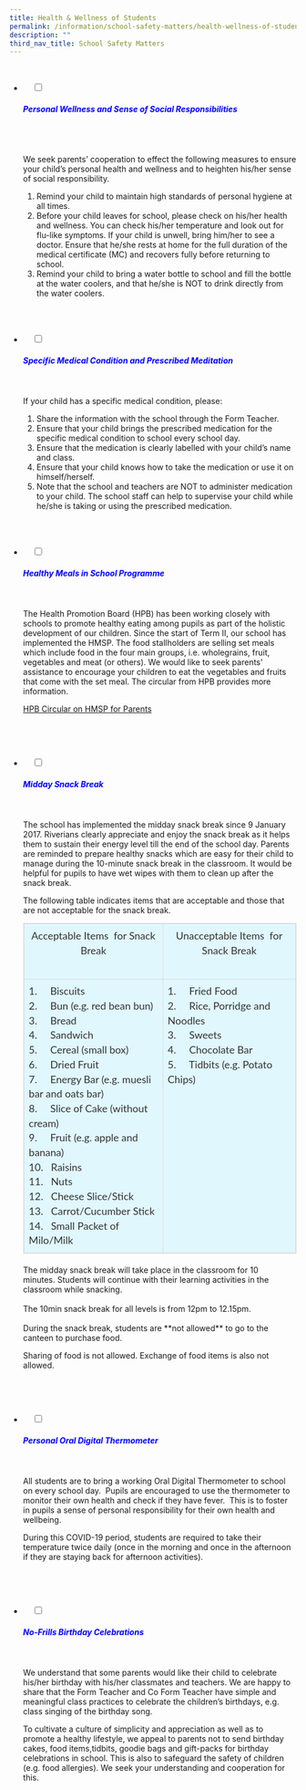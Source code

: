 ```yaml
---
title: Health & Wellness of Students
permalink: /information/school-safety-matters/health-wellness-of-students/
description: ""
third_nav_title: School Safety Matters
---
```

<ul class="jekyllcodex_accordion">

&nbsp;&nbsp;<li>
&nbsp;&nbsp;&nbsp;&nbsp;<input type="checkbox" id="accordion1">
		<label for="accordion1"><h5 style="color:blue">Personal Wellness and Sense of Social Responsibilities</h5></label>
&nbsp;&nbsp;&nbsp;&nbsp;<div>
&nbsp;&nbsp;&nbsp;<p>We seek parents’ cooperation to effect the following measures to ensure your child’s personal health and wellness and to heighten his/her sense of social responsibility.</p>
<ol>
<li>Remind your child to maintain high standards of personal hygiene at all times.</li>
<li>Before your child leaves for school, please check on his/her health and wellness. You can check his/her temperature and look out for flu-like symptoms. If your child is unwell, bring him/her to see a doctor. Ensure that he/she rests at home for the full duration of the medical certificate (MC) and recovers fully before returning to school.</li>
<li>Remind your child to bring a water bottle to school and fill the bottle at the water coolers, and that he/she is&nbsp;NOT&nbsp;to drink directly from the water coolers.</li>
</ol></div>
</li>&nbsp;&nbsp;
	
&nbsp;&nbsp;<li>
&nbsp;&nbsp;&nbsp;&nbsp;<input type="checkbox" id="accordion2">
<label for="accordion2"><h5 style="color:blue">Specific Medical Condition and Prescribed Meditation</h5></label>
&nbsp;&nbsp;&nbsp;&nbsp;<div>
			<p>If your child has a specific medical condition, please:</p>
	<ol>
<li>Share the information with the school through the Form Teacher.</li>
<li>Ensure that your child brings the prescribed medication for the specific medical condition to school every school day.</li>
<li>Ensure that the medication is clearly labelled with your child’s name and class.</li>
<li>Ensure that your child knows how to take the medication or use it on himself/herself.</li>
<li>Note that the school and teachers are NOT to administer medication to your child. The school staff can help to supervise your child while he/she is taking or using the prescribed medication.</li>
</ol></div>
</li>&nbsp;&nbsp;
	
&nbsp;&nbsp;<li>
&nbsp;&nbsp;&nbsp;&nbsp;<input type="checkbox" id="accordion3">
<label for="accordion3"><h5 style="color:blue">Healthy Meals in School Programme</h5></label>
&nbsp;&nbsp;&nbsp;&nbsp;<div>
<p>The Health Promotion Board (HPB) has been working closely with schools to promote healthy eating among pupils as part of the holistic development of our children. Since the start of Term II, our school has implemented the HMSP. The food stallholders are selling set meals which include food in the&nbsp;four main groups, i.e.&nbsp;wholegrains, fruit, vegetables and meat (or others). We would like to seek parents’ assistance to encourage your children to eat the vegetables and fruits that come with the set meal. The circular&nbsp;from HPB provides more information.</p>
			
<p><a target="blank" href="https://hpb.gov.sg/schools/school-programmes/healthy-meals-in-schools-programme">HPB Circular on HMSP for Parents</a></p>
		</div>
</li>&nbsp;&nbsp;
	
&nbsp;&nbsp;<li>
&nbsp;&nbsp;&nbsp;&nbsp;<input type="checkbox" id="accordion4">
<label for="accordion4"><h5 style="color:blue">Midday Snack Break</h5></label>
&nbsp;&nbsp;&nbsp;&nbsp;<div>
<p>The school has implemented the midday snack break since 9 January 2017. Riverians clearly appreciate and enjoy&nbsp;the snack break as it helps them to&nbsp;sustain their energy level till the end of the school day. Parents are reminded to prepare healthy snacks which are easy for&nbsp;their child&nbsp;to manage during the 10-minute snack break in the classroom. It would be helpful for pupils to have wet wipes with them to clean up after the snack break.

The following table indicates items that are acceptable and those that are not acceptable for the snack break.</p>
		
<table class="table table-bordered" style="box-sizing: border-box; border: 1px solid rgb(221, 221, 221); font-size: 18px; font-style: normal; font-weight: 400; margin: 0px 0px 20px; outline: 0px; padding: 0px; vertical-align: baseline; border-collapse: collapse; border-spacing: 0px; width: 988.021px; background-color: rgb(224, 247, 254); max-width: 100%; color: rgb(51, 51, 51); font-family: Lato; font-variant-ligatures: normal; font-variant-caps: normal; letter-spacing: normal; orphans: 2; text-align: justify; text-transform: none; white-space: normal; widows: 2; word-spacing: 0px; -webkit-text-stroke-width: 0px; text-decoration-thickness: initial; text-decoration-style: initial; text-decoration-color: initial;"><tbody style="box-sizing: border-box; border: 0px; font-size: 18px; font-style: inherit; font-weight: inherit; margin: 0px; outline: 0px; padding: 0px; vertical-align: baseline;"><tr style="box-sizing: border-box; border: 0px; font-size: 18px; font-style: inherit; font-weight: inherit; margin: 0px; outline: 0px; padding: 0px; vertical-align: baseline;"><td width="283" style="box-sizing: border-box; border: 1px solid rgb(221, 221, 221); font-size: 18px; font-style: inherit; font-weight: inherit; margin: 0px; outline: 0px; padding: 8px; vertical-align: top; text-align: left; line-height: 1.42857;"><p style="box-sizing: border-box; border: 0px; font-size: 18px; font-style: inherit; font-weight: inherit; margin: 0px 0px 1.6em; outline: 0px; padding: 0px; vertical-align: baseline; text-align: center;">Acceptable Items&nbsp; for Snack Break</p></td><td width="312" style="box-sizing: border-box; border: 1px solid rgb(221, 221, 221); font-size: 18px; font-style: inherit; font-weight: inherit; margin: 0px; outline: 0px; padding: 8px; vertical-align: top; text-align: left; line-height: 1.42857;"><p style="box-sizing: border-box; border: 0px; font-size: 18px; font-style: inherit; font-weight: inherit; margin: 0px 0px 1.6em; outline: 0px; padding: 0px; vertical-align: baseline; text-align: center;">Unacceptable Items&nbsp; for Snack Break</p></td></tr><tr style="box-sizing: border-box; border: 0px; font-size: 18px; font-style: inherit; font-weight: inherit; margin: 0px; outline: 0px; padding: 0px; vertical-align: baseline;"><td width="283" style="box-sizing: border-box; border: 1px solid rgb(221, 221, 221); font-size: 18px; font-style: inherit; font-weight: inherit; margin: 0px; outline: 0px; padding: 8px; vertical-align: top; text-align: left; line-height: 1.42857;">1.&nbsp;&nbsp;&nbsp;&nbsp;&nbsp;Biscuits<br style="box-sizing: border-box;">2.&nbsp;&nbsp;&nbsp;&nbsp;&nbsp;Bun (e.g. red bean bun)<br style="box-sizing: border-box;">3.&nbsp;&nbsp;&nbsp;&nbsp;&nbsp;Bread<br style="box-sizing: border-box;">4.&nbsp;&nbsp;&nbsp;&nbsp;&nbsp;Sandwich<br style="box-sizing: border-box;">5.&nbsp;&nbsp;&nbsp;&nbsp;&nbsp;Cereal (small box)<br style="box-sizing: border-box;">6.&nbsp;&nbsp;&nbsp;&nbsp;&nbsp;Dried Fruit<br style="box-sizing: border-box;">7.&nbsp;&nbsp;&nbsp;&nbsp;&nbsp;Energy Bar (e.g. muesli bar and oats bar)<br style="box-sizing: border-box;">8.&nbsp;&nbsp;&nbsp;&nbsp;&nbsp;Slice of Cake (without cream)<br style="box-sizing: border-box;">9.&nbsp;&nbsp;&nbsp;&nbsp;&nbsp;Fruit (e.g. apple and banana)<br style="box-sizing: border-box;">10.&nbsp;&nbsp;&nbsp;Raisins<br style="box-sizing: border-box;">11.&nbsp;&nbsp;&nbsp;Nuts<br style="box-sizing: border-box;">12.&nbsp;&nbsp;&nbsp;Cheese Slice/Stick<br style="box-sizing: border-box;">13.&nbsp;&nbsp;&nbsp;Carrot/Cucumber Stick<br style="box-sizing: border-box;">14.&nbsp;&nbsp;&nbsp;Small Packet of Milo/Milk</td><td width="312" style="box-sizing: border-box; border: 1px solid rgb(221, 221, 221); font-size: 18px; font-style: inherit; font-weight: inherit; margin: 0px; outline: 0px; padding: 8px; vertical-align: top; text-align: left; line-height: 1.42857;">1.&nbsp;&nbsp;&nbsp;&nbsp;&nbsp;Fried Food<br style="box-sizing: border-box;">2.&nbsp;&nbsp;&nbsp;&nbsp;&nbsp;Rice, Porridge and Noodles<br style="box-sizing: border-box;">3.&nbsp;&nbsp;&nbsp;&nbsp;&nbsp;Sweets<br style="box-sizing: border-box;">4.&nbsp;&nbsp;&nbsp;&nbsp;&nbsp;Chocolate Bar<br style="box-sizing: border-box;">5.&nbsp;&nbsp;&nbsp;&nbsp;&nbsp;Tidbits (e.g. Potato Chips)</td></tr></tbody></table>
<p>
The midday snack break will take place in the classroom for 10 minutes.&nbsp;Students&nbsp;will continue with their learning activities in the classroom while snacking.<br><br>
The 10min snack break for all levels is from 12pm to 12.15pm.<br><br>
During the snack break, students are&nbsp;**not allowed**&nbsp;to go to the canteen to purchase food.<br>

Sharing of food is not allowed. Exchange of food items is also not allowed.</p>
</div>
</li>&nbsp;&nbsp;
	
&nbsp;<li>
&nbsp;&nbsp;&nbsp;&nbsp;<input type="checkbox" id="accordion5">
<label for="accordion5"><h5 style="color:blue">Personal Oral Digital Thermometer</h5></label>
&nbsp;&nbsp;&nbsp;&nbsp;<div>
<p>All students are to bring a working Oral Digital Thermometer to school on every school day.&nbsp;&nbsp;Pupils are encouraged to use the thermometer to monitor their own health and check if they have fever.&nbsp;&nbsp;This is to foster in pupils a sense of personal responsibility for their own health and wellbeing.<br>

During this COVID-19 period, students are required to take their temperature twice daily (once in the morning and once in the afternoon if they are staying back for afternoon activities).</p>
	 </div>
</li>&nbsp;&nbsp;
	
&nbsp;&nbsp;<li>
&nbsp;&nbsp;&nbsp;&nbsp;<input type="checkbox" id="accordion6">
<label for="accordion6"><h5 style="color:blue">No-Frills Birthday Celebrations</h5></label>
&nbsp;&nbsp;&nbsp;&nbsp;<div>
		
<p>We understand that some parents would like their child to celebrate his/her birthday with his/her classmates and teachers. We are happy to share that the Form Teacher and Co Form Teacher have simple and meaningful class practices to celebrate the children’s birthdays, e.g. class singing of the birthday song.<br>

To cultivate a culture of simplicity and appreciation as well as to promote a healthy lifestyle, we appeal to parents not to send birthday cakes, food items,tidbits, goodie bags and gift-packs for birthday celebrations in school. This is also to safeguard the safety of children (e.g. food allergies). We seek your understanding and cooperation for this.</p></div>
</li>&nbsp;&nbsp;
</ul>